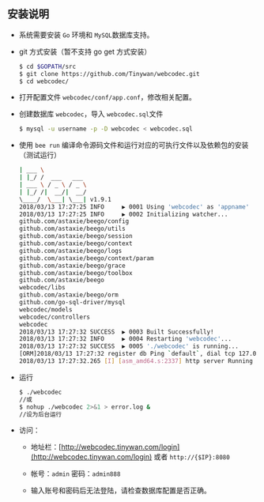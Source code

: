 ## 安装说明

* 系统需要安装 `Go` 环境和 `MySQL`数据库支持。

* git 方式安装（暂不支持 go get 方式安装）

    ```bash
    $ cd $GOPATH/src
    $ git clone https://github.com/Tinywan/webcodec.git
    $ cd webcodec/
    ```
    
* 打开配置文件 `webcodec/conf/app.conf`，修改相关配置。

* 创建数据库 `webcodec`，导入 `webcodec.sql`文件

    ```bash
    $ mysql -u username -p -D webcodec < webcodec.sql
    ```
    
* 使用 `bee run` 编译命令源码文件和运行对应的可执行文件以及依赖包的安装（测试运行）
    
    ```bash
    | ___ \
    | |_/ /  ___   ___
    | ___ \ / _ \ / _ \
    | |_/ /|  __/|  __/
    \____/  \___| \___| v1.9.1
    2018/03/13 17:27:25 INFO     ▶ 0001 Using 'webcodec' as 'appname'
    2018/03/13 17:27:25 INFO     ▶ 0002 Initializing watcher...
    github.com/astaxie/beego/config
    github.com/astaxie/beego/utils
    github.com/astaxie/beego/session
    github.com/astaxie/beego/context
    github.com/astaxie/beego/logs
    github.com/astaxie/beego/context/param
    github.com/astaxie/beego/grace
    github.com/astaxie/beego/toolbox
    github.com/astaxie/beego
    webcodec/libs
    github.com/astaxie/beego/orm
    github.com/go-sql-driver/mysql
    webcodec/models
    webcodec/controllers
    webcodec
    2018/03/13 17:27:32 SUCCESS  ▶ 0003 Built Successfully!
    2018/03/13 17:27:32 INFO     ▶ 0004 Restarting 'webcodec'...
    2018/03/13 17:27:32 SUCCESS  ▶ 0005 './webcodec' is running...
    [ORM]2018/03/13 17:27:32 register db Ping `default`, dial tcp 127.0.0.1:3306: getsockopt: connection refused
    2018/03/13 17:27:32.265 [I] [asm_amd64.s:2337] http server Running on http://:8080
    ```    
    
*   运行
	
    ```bash
    $ ./webcodec
    //或
    $ nohup ./webcodec 2>&1 > error.log &
    //设为后台运行
    ```

*   访问： 

    * 地址栏：[http://webcodec.tinywan.com/login](http://webcodec.tinywan.com/login) 或者 `http://{$IP}:8080`

    * 帐号：`admin` 密码：`admin888`
    
    * 输入账号和密码后无法登陆，请检查数据库配置是否正确。